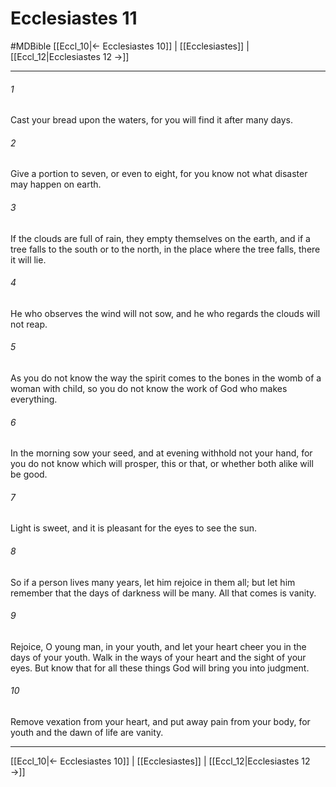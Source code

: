 # Ecclesiastes 11
#MDBible
[[Eccl_10|← Ecclesiastes 10]] | [[Ecclesiastes]] | [[Eccl_12|Ecclesiastes 12 →]]

***

###### 1 

Cast your bread upon the waters, for you will find it after many days. 

###### 2 

Give a portion to seven, or even to eight, for you know not what disaster may happen on earth. 

###### 3 

If the clouds are full of rain, they empty themselves on the earth, and if a tree falls to the south or to the north, in the place where the tree falls, there it will lie. 

###### 4 

He who observes the wind will not sow, and he who regards the clouds will not reap. 

###### 5 

As you do not know the way the spirit comes to the bones in the womb of a woman with child, so you do not know the work of God who makes everything. 

###### 6 

In the morning sow your seed, and at evening withhold not your hand, for you do not know which will prosper, this or that, or whether both alike will be good. 

###### 7 

Light is sweet, and it is pleasant for the eyes to see the sun. 

###### 8 

So if a person lives many years, let him rejoice in them all; but let him remember that the days of darkness will be many. All that comes is vanity. 

###### 9 

Rejoice, O young man, in your youth, and let your heart cheer you in the days of your youth. Walk in the ways of your heart and the sight of your eyes. But know that for all these things God will bring you into judgment. 

###### 10 

Remove vexation from your heart, and put away pain from your body, for youth and the dawn of life are vanity. 

***

[[Eccl_10|← Ecclesiastes 10]] | [[Ecclesiastes]] | [[Eccl_12|Ecclesiastes 12 →]]
